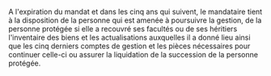   
 A l'expiration du mandat et dans les cinq ans qui suivent, le mandataire tient à la disposition de la personne qui est amenée à poursuivre la gestion, de la personne protégée si elle a recouvré ses facultés ou de ses héritiers l'inventaire des biens et les actualisations auxquelles il a donné lieu ainsi que les cinq derniers comptes de gestion et les pièces nécessaires pour continuer celle-ci ou assurer la liquidation de la succession de la personne protégée.  

  
